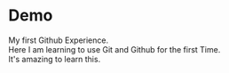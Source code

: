 # Demo
My first Github Experience.
<br>
Here I am learning to use Git and Github for the first Time.
<br>
It's amazing to learn this.
